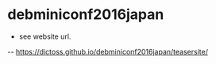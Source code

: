 # debminiconf2016japan
- see website url.

-- https://dictoss.github.io/debminiconf2016japan/teasersite/